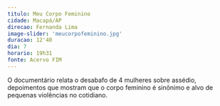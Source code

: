 ```yaml
---
titulo: Meu Corpo Feminino
cidade: Macapá/AP
direcao: Fernanda Lima
image-slider: 'meucorpofeminino.jpg'
duracao: 12'40
dia: 7
horario: 19h31
fonte: Acervo FIM
---
```

O documentário relata o desabafo de 4 mulheres sobre assédio, depoimentos que mostram que o corpo feminino é sinônimo e alvo de pequenas violências no cotidiano.
